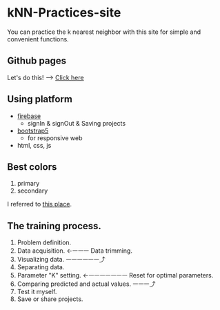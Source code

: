 # kNN-Practices-site
You can practice the k nearest neighbor with this site for simple and convenient functions.

## Github pages
Let's do this! --> [Click here](https://junghyunseo0128a.github.io/kNN-Practices-site/)

## Using platform
* [firebase](https://console.firebase.google.com/)
    * signIn & signOut & Saving projects
* [bootstrap5](https://getbootstrap.com/docs/5.1/getting-started/introduction/)
    * for responsive web
* html, css, js

## Best colors
1. primary
2. secondary

I referred to [this place](https://getbootstrap.com/docs/5.0/utilities/colors/).

## The training process.
1. Problem definition.
2. Data acquisition. ←ㅡㅡㅡ Data trimming.
3. Visualizing data.  ㅡㅡㅡㅡㅡㅡ⤴
4. Separating data.
5. Parameter "K" setting. ←ㅡㅡㅡㅡㅡㅡㅡ Reset for optimal parameters.
6. Comparing predicted and actual values. ㅡㅡㅡ⤴
7. Test it myself.
8. Save or share projects.
